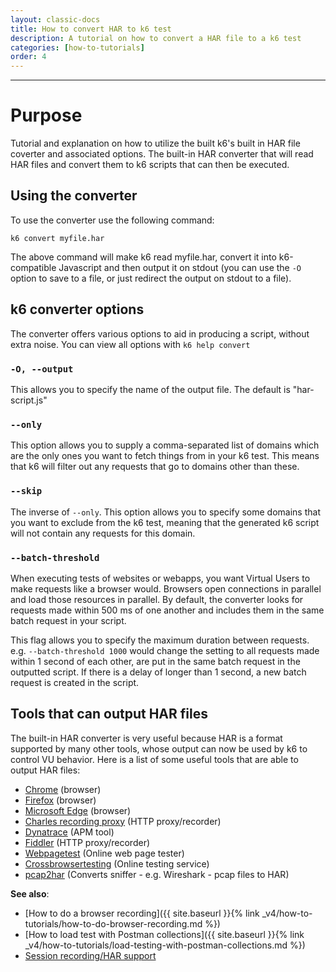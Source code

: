 ```yaml
---
layout: classic-docs
title: How to convert HAR to k6 test
description: A tutorial on how to convert a HAR file to a k6 test
categories: [how-to-tutorials]
order: 4
---
```


***

# Purpose

Tutorial and explanation on how to utilize the built k6's built in HAR file coverter and associated options. The built-in HAR converter that will read HAR files and convert them to k6 scripts that can then be executed.

## Using the converter

To use the converter use the following command:

`k6 convert myfile.har`

The above command will make k6 read myfile.har, convert it into k6-compatible Javascript and then output it on stdout (you can use the `-O` option to save to a file, or just redirect the output on stdout to a file).


## k6 converter options

The converter offers various options to aid in producing a script, without extra noise. You can view all options with `k6 help convert`

### `-O, --output`
This allows you to specify the name of the output file. The default is "har-script.js"

### `--only`
This option allows you to supply a comma-separated list of domains which are the only ones you want to fetch things from in your k6 test. This means that k6 will filter out any requests that go to domains other than these.

### `--skip`
The inverse of `--only`. This option allows you to specify some domains that you want to exclude from the k6 test, meaning that the generated k6 script will not contain any requests for this domain.

### `--batch-threshold`

When executing tests of websites or webapps, you want Virtual Users to make requests like a browser would. Browsers open connections in parallel and load those resources in parallel. By default, the converter looks for requests made within 500 ms of one another and includes them in the same batch request in your script.

This flag allows you to specify the maximum duration between requests. e.g. `--batch-threshold 1000` would change the setting to all requests made within 1 second of each other, are put in the same batch request in the outputted script. If there is a delay of longer than 1 second, a new batch request is created in the script.


## Tools that can output HAR files

The built-in HAR converter is very useful because HAR is a format supported by many other tools, whose output can now be used by k6 to control VU behavior. Here is a list of some useful tools that are able to output HAR files:

- [Chrome](https://www.google.com/chrome/) (browser)
- [Firefox](https://www.mozilla.org/en-US/firefox/) (browser)
- [Microsoft Edge](https://www.microsoft.com/en-us/windows/microsoft-edge) (browser)
- [Charles recording proxy](http://www.charlesproxy.com/) (HTTP proxy/recorder)
- [Dynatrace](https://www.dynatrace.com/) (APM tool)
- [Fiddler](http://www.telerik.com/fiddler) (HTTP proxy/recorder)
- [Webpagetest](http://www.webpagetest.org/) (Online web page tester)
- [Crossbrowsertesting](http://crossbrowsertesting.com/) (Online testing service)
- [pcap2har](https://github.com/andrewf/pcap2har) (Converts sniffer - e.g. Wireshark - pcap files to HAR)

**See also**:
- [How to do a browser recording]({{ site.baseurl }}{% link _v4/how-to-tutorials/how-to-do-browser-recording.md %})
- [How to load test with Postman collections]({{ site.baseurl }}{% link _v4/how-to-tutorials/load-testing-with-postman-collections.md %})
- [Session recording/HAR support](https://docs.k6.io/docs/session-recording-har-support)
